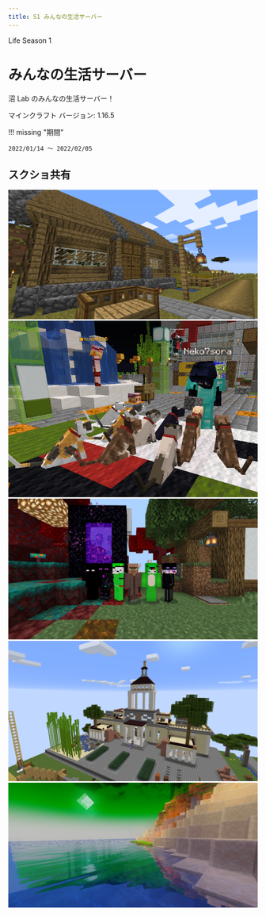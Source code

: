 ```yaml
---
title: S1 みんなの生活サーバー
---
```


Life Season 1

# みんなの生活サーバー

沼 Lab のみんなの生活サーバー！

マインクラフト バージョン: 1.16.5

!!! missing "期間"

    2022/01/14 ～ 2022/02/05

## スクショ共有

![01](./s1/01.webp)
![02](./s1/02.webp)
![03](./s1/03.webp)
![04](./s1/04.webp)
![05](./s1/05.webp)
